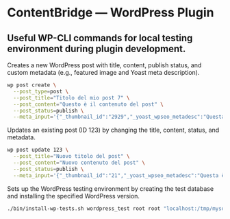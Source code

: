 # ContentBridge — WordPress Plugin
## Useful WP-CLI commands for local testing environment during plugin development.
Creates a new WordPress post with title, content, publish status, and custom metadata (e.g., featured image and Yoast meta description).
``` bash
wp post create \
  --post_type=post \
  --post_title="Titolo del mio post 7" \
  --post_content="Questo è il contenuto del post" \
  --post_status=publish \
  --meta_input='{"_thumbnail_id":"2929","_yoast_wpseo_metadesc":"Questa è la mia meta description personalizzata"}'
```
Updates an existing post (ID 123) by changing the title, content, status, and metadata.
``` bash
wp post update 123 \
  --post_title="Nuovo titolo del post" \
  --post_content="Nuovo contenuto del post" \
  --post_status=publish \
  --meta_input='{"_thumbnail_id":"21","_yoast_wpseo_metadesc":"Questa è la mia meta description personalizzata"}'
```

Sets up the WordPress testing environment by creating the test database and installing the specified WordPress version.
``` bash
./bin/install-wp-tests.sh wordpress_test root root "localhost:/tmp/mysql_socket/mysqld.sock" latest
```